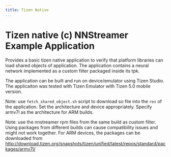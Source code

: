 ```yaml
---
title: Tizen Native
...
```


# Tizen native (c) NNStreamer Example Application

Provides a basic tizen native application to verify that platform libraries can
load shared objects of application. The application contains a neural network
implemented as a custom filter packaged inside its tpk.

The application can be built and run on device/emulator using Tizen Studio.
The applicaiton was tested with Tizen Emulator with Tizen 5.0 mobile version.

Note: use `fetch_shared_object.sh` script to download so file into the `res`
of the application. Set the architecture and device appropriately.
Specify armv7l as the architecture for ARM builds.

Note: use the nnstreamer rpm files from the same build as custom filter. Using
packages from different builds can cause compatibility issues and might not
work together. For ARM devices, the packages can be downloaded from
http://download.tizen.org/snapshots/tizen/unified/latest/repos/standard/packages/armv7l/
